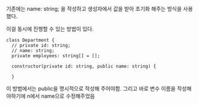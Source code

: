 기존에는 name: string; 을 작성하고
생성자에서 값을 받아 초기화 해주는 방식을 사용했다.

이걸 동시에 진행할 수 있는 방법이 있다.

```tsx
class Department {
  // private id: string;
  // name: string;
  private employees: string[] = [];

  constructor(private id: string, public name: string) {
  
  }
```

이 방법에서는 public을 명시적으로 작성해 주어야함.
그리고 바로 변수 이름을 작성해야하기에 n에서 name으로 수정해주었음